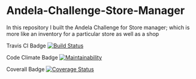 # Andela-Challenge-Store-Manager
In this repository I built the Andela Challenge for Store manager; which is more like an inventory for a particular store as well as a shop


Travis CI Badge
[![Build Status](https://travis-ci.com/prizemac/Andela-Challenge-Store-Manager.svg?branch=feature_branch)](https://travis-ci.com/prizemac/Andela-Challenge-Store-Manager)

Code Climate Badge [![Maintainability](https://api.codeclimate.com/v1/badges/1fe4ca82d386b7432daa/maintainability)](https://codeclimate.com/github/prizemac/Andela-Challenge-Store-Manager/maintainability)


Coverall Badge
[![Coverage Status](https://coveralls.io/repos/<prizemac>/<Andela-Challenge-Store-Manager>/badge.svg?branch=feature_branch)](https://coveralls.io/r/<prizemac>/<Andela-Challenge-Store-Managery>?branch=feature_branch)
